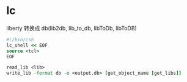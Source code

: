 
# lc

liberty 转换成 db(lib2db, lib_to_db, libToDb, libToDB)

```csh
#!/bin/csh
lc_shell << EOF
source <tcl>
EOF
```

```tcl
read_lib <lib>
write_lib -format db -o <output.db> [get_object_name [get_libs]]
```
